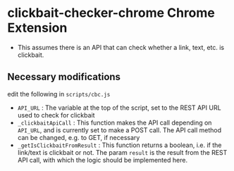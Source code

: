 # clickbait-checker-chrome Chrome Extension

- This assumes there is an API that can check whether a link, text, etc. is clickbait. 

## Necessary modifications

edit the following in `scripts/cbc.js`
- `API_URL` : The variable at the top of the script, set to the REST API URL used to check for clickbait
- `_clickbaitApiCall` : This function makes the API call depending on `API_URL`, and is currently set to make a POST call. The API call method can be changed, e.g. to GET, if necessary
- `_getIsClickbaitFromResult` : This function returns a boolean, i.e. if the link/text is clickbait or not. The param `result` is the result from the REST API call, with which the logic should be implemented here.
